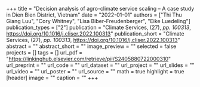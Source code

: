 +++
title = "Decision analysis of agro-climate service scaling – A case study in Dien Bien District, Vietnam"
date = "2022-01-01"
authors = ["Thi Thu Giang Luu", "Cory Whitney", "Lisa Biber-Freudenberger", "Eike Luedeling"]
publication_types = ["2"]
publication = "Climate Services, (27), _pp. 100313_, https://doi.org/10.1016/j.cliser.2022.100313"
publication_short = "Climate Services, (27), _pp. 100313_, https://doi.org/10.1016/j.cliser.2022.100313"
abstract = ""
abstract_short = ""
image_preview = ""
selected = false
projects = []
tags = []
url_pdf = "https://linkinghub.elsevier.com/retrieve/pii/S2405880722000310"
url_preprint = ""
url_code = ""
url_dataset = ""
url_project = ""
url_slides = ""
url_video = ""
url_poster = ""
url_source = ""
math = true
highlight = true
[header]
image = ""
caption = ""
+++
